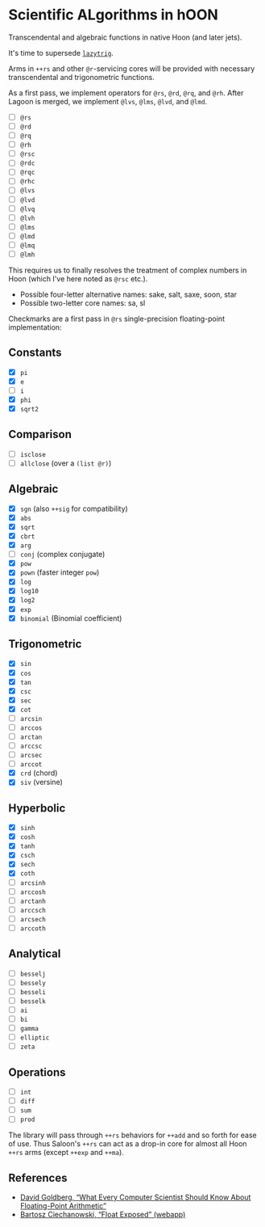 #   Scientific ALgorithms in hOON

Transcendental and algebraic functions in native Hoon (and later jets).

It's time to supersede [`lazytrig`](https://github.com/sigilante/lazytrig).

Arms in `++rs` and other `@r`-servicing cores will be provided with necessary transcendental and trigonometric functions.

As a first pass, we implement operators for `@rs`, `@rd`, `@rq`, and `@rh`.  After Lagoon is merged, we implement `@lvs`, `@lms`, `@lvd`, and `@lmd`.

- [ ] `@rs`
- [ ] `@rd`
- [ ] `@rq`
- [ ] `@rh`
- [ ] `@rsc`
- [ ] `@rdc`
- [ ] `@rqc`
- [ ] `@rhc`
- [ ] `@lvs`
- [ ] `@lvd`
- [ ] `@lvq`
- [ ] `@lvh`
- [ ] `@lms`
- [ ] `@lmd`
- [ ] `@lmq`
- [ ] `@lmh`

This requires us to finally resolves the treatment of complex numbers in Hoon (which I've here noted as `@rsc` etc.).

- Possible four-letter alternative names:  sake, salt, saxe, soon, star
- Possible two-letter core names:  sa, sl

Checkmarks are a first pass in `@rs` single-precision floating-point implementation:

##  Constants

- [x] `pi`
- [x] `e`
- [ ] `i`
- [x] `phi`
- [x] `sqrt2`

##  Comparison

- [ ] `isclose`
- [ ] `allclose` (over a `(list @r)`)

##  Algebraic

- [x] `sgn` (also `++sig` for compatibility)
- [x] `abs`
- [x] `sqrt`
- [x] `cbrt`
- [x] `arg`
- [ ] `conj` (complex conjugate)
- [x] `pow`
- [x] `pown` (faster integer `pow`)
- [x] `log`
- [x] `log10`
- [x] `log2`
- [x] `exp`
- [x] `binomial` (Binomial coefficient)

##  Trigonometric

- [x] `sin`
- [x] `cos`
- [x] `tan`
- [x] `csc`
- [x] `sec`
- [x] `cot`
- [ ] `arcsin`
- [ ] `arccos`
- [ ] `arctan`
- [ ] `arccsc`
- [ ] `arcsec`
- [ ] `arccot`
- [x] `crd` (chord)
- [x] `siv` (versine)

##  Hyperbolic

- [x] `sinh`
- [x] `cosh`
- [x] `tanh`
- [x] `csch`
- [x] `sech`
- [x] `coth`
- [ ] `arcsinh`
- [ ] `arccosh`
- [ ] `arctanh`
- [ ] `arccsch`
- [ ] `arcsech`
- [ ] `arccoth`

##  Analytical

- [ ] `besselj`
- [ ] `bessely`
- [ ] `besseli`
- [ ] `besselk`
- [ ] `ai`
- [ ] `bi`
- [ ] `gamma`
- [ ] `elliptic`
- [ ] `zeta`

##  Operations

- [ ] `int`
- [ ] `diff`
- [ ] `sum`
- [ ] `prod`

The library will pass through `++rs` behaviors for `++add` and so forth for ease of use.  Thus Saloon's `++rs` can act as a drop-in core for almost all Hoon `++rs` arms (except `++exp` and `++ma`).

##  References

- [David Goldberg, “What Every Computer Scientist Should Know About Floating-Point Arithmetic”](https://docs.oracle.com/cd/E19957-01/806-3568/ncg_goldberg.html)
- [Bartosz Ciechanowski, “Float Exposed” (webapp)](https://float.exposed/0x00000001)
